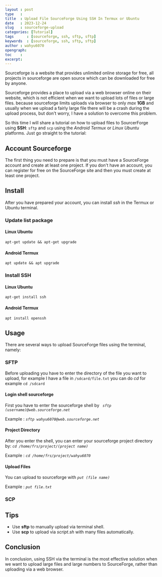 ```yaml
---
layout : post
type   : 
title  : Upload File SourceForge Using SSH In Termux or Ubuntu
date   : 2023-12-24
slug   : sourceforge-upload
categories: [Tutorial]
tags      : [sourceforge, ssh, sftp, sftp]
keywords  : [sourceforge, ssh, sftp, sftp]
author : wahyu6070
opengraph:
toc    :
excerpt:
---
```



Sourceforge is a website that provides unlimited online storage for free, all projects in sourceforge are open source which can be downloaded for free by anyone.

Sourceforge provides a place to upload via a web browser online on their website, which is not efficient when we want to upload lots of files or large files.  because sourceforge limits uploads via browser to only *max* **1GB** and usually when we upload a fairly large file there will be a crash during the upload process, but don't worry, I have a solution to overcome this problem.

So this time I will share a tutorial on how to upload files to SourcerForge using **SSH**: ``sftp`` and ``scp`` using the *Android Termux* or *Linux Ubuntu* platforms.  Just go straight to the tutorial:

## Account Sourceforge
The first thing you need to prepare is that you must have a SourceForge account and create at least one project. If you don't have an account, you can register for free on the SourceForge site and then you must create at least one project.

## Install
After you have prepared your account, you can install *ssh* in the Termux or Ubuntu terminal.

### Update list package
#### Linux Ubuntu
``apt-get update && apt-get upgrade``
#### Android Termux
``apt update && apt upgrade``

### Install SSH
#### Linux Ubuntu
``apt-get install ssh``
#### Android Termux
``apt install openssh``

## Usage

There are several ways to upload SourceForge files using the terminal, namely:
### SFTP
Before uploading you have to enter the directory of the file you want to upload, for example I have a file in ``/sdcard/file.txt`` you can do *cd* for example ``cd /sdcard``

#### Login shell sourceforge
First you have to enter the sourceforge shell by *`` sftp (username)@web.sourceforge.net``*

Example : *``sftp wahyu6070@web.sourceforge.net``*

#### Project Directory
After you enter the shell, you can enter your sourceforge project directory by: *``cd /home/frs/project/(project name)``*

Example : *``cd /home/frs/project/wahyu6070``*

#### Upload Files
You can upload to sourceforge with *``put (file name)``*

Example : *``put file.txt``*

### SCP

## Tips

- Use **sftp** to manually upload via terminal shell.
- Use **scp** to upload via *script.sh* with many files automatically.

## Conclusion
In conclusion, using SSH via the terminal is the most effective solution when we want to upload large files and large numbers to SourceForge, rather than uploading via a web browser.

